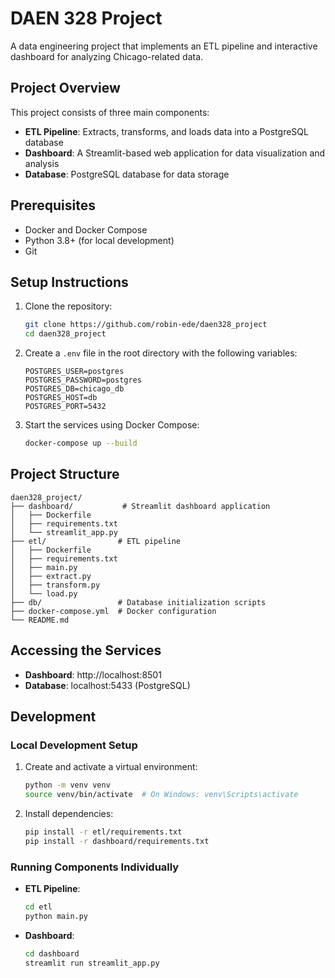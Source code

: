 # DAEN 328 Project

A data engineering project that implements an ETL pipeline and interactive dashboard for analyzing Chicago-related data.

## Project Overview

This project consists of three main components:
- **ETL Pipeline**: Extracts, transforms, and loads data into a PostgreSQL database
- **Dashboard**: A Streamlit-based web application for data visualization and analysis
- **Database**: PostgreSQL database for data storage

## Prerequisites

- Docker and Docker Compose
- Python 3.8+ (for local development)
- Git

## Setup Instructions

1. Clone the repository:
   ```bash
   git clone https://github.com/robin-ede/daen328_project
   cd daen328_project
   ```

2. Create a `.env` file in the root directory with the following variables:
   ```
   POSTGRES_USER=postgres
   POSTGRES_PASSWORD=postgres
   POSTGRES_DB=chicago_db
   POSTGRES_HOST=db
   POSTGRES_PORT=5432
   ```

3. Start the services using Docker Compose:
   ```bash
   docker-compose up --build
   ```

## Project Structure

```
daen328_project/
├── dashboard/           # Streamlit dashboard application
│   ├── Dockerfile
│   ├── requirements.txt
│   └── streamlit_app.py
├── etl/                # ETL pipeline
│   ├── Dockerfile
│   ├── requirements.txt
│   ├── main.py
│   ├── extract.py
│   ├── transform.py
│   └── load.py
├── db/                 # Database initialization scripts
├── docker-compose.yml  # Docker configuration
└── README.md
```

## Accessing the Services

- **Dashboard**: http://localhost:8501
- **Database**: localhost:5433 (PostgreSQL)

## Development

### Local Development Setup

1. Create and activate a virtual environment:
   ```bash
   python -m venv venv
   source venv/bin/activate  # On Windows: venv\Scripts\activate
   ```

2. Install dependencies:
   ```bash
   pip install -r etl/requirements.txt
   pip install -r dashboard/requirements.txt
   ```

### Running Components Individually

- **ETL Pipeline**:
  ```bash
  cd etl
  python main.py
  ```

- **Dashboard**:
  ```bash
  cd dashboard
  streamlit run streamlit_app.py
  ```
